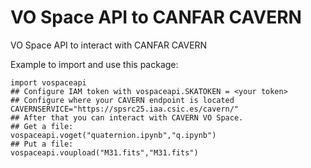 # VO Space API to CANFAR CAVERN
VO Space API to interact with CANFAR CAVERN

Example to import and use this package:

```
import vospaceapi
## Configure IAM token with vospaceapi.SKATOKEN = <your token>
## Configure where your CAVERN endpoint is located CAVERNSERVICE="https://spsrc25.iaa.csic.es/cavern/"
## After that you can interact with CAVERN VO Space.
## Get a file:
vospaceapi.voget("quaternion.ipynb","q.ipynb")
## Put a file:
vospaceapi.voupload("M31.fits","M31.fits")
